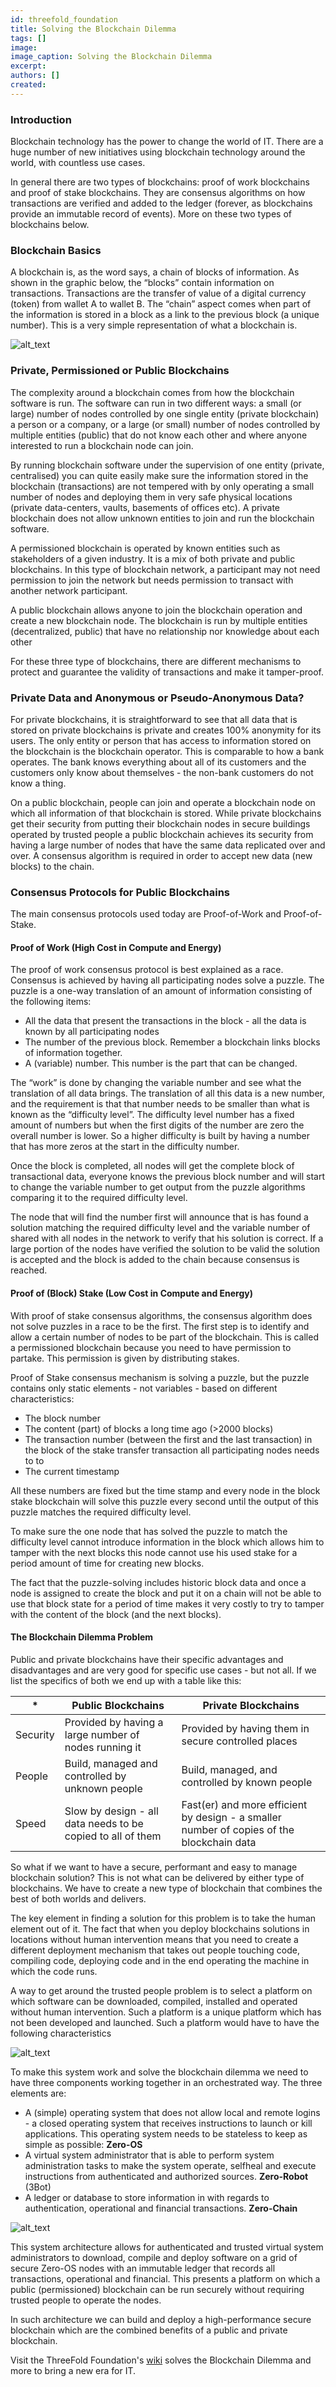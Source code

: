 ```yaml
---
id: threefold_foundation
title: Solving the Blockchain Dilemma
tags: []
image: 
image_caption: Solving the Blockchain Dilemma
excerpt: 
authors: []
created: 
---
```



### Introduction

Blockchain technology has the power to change the world of IT. There are a huge number of new initiatives using blockchain technology around the world, with countless use cases.

In general there are two types of blockchains: proof of work blockchains and proof of stake blockchains. They are consensus algorithms on how transactions are verified and added to the ledger (forever, as blockchains provide an immutable record of events). More on these two types of blockchains below.

### Blockchain Basics

A blockchain is, as the word says, a chain of blocks of information. As shown in the graphic below, the “blocks” contain information on transactions. Transactions are the transfer of value of a digital currency (token) from wallet A to wallet B. The “chain” aspect comes when part of the information is stored in a block as a link to the previous block (a unique number). This is a very simple representation of what a blockchain is.

![alt_text](hashes.png)

### Private, Permissioned or Public Blockchains

The complexity around a blockchain comes from how the blockchain software is run. The software can run in two different ways: a small (or large) number of nodes controlled by one single entity (private blockchain) a person or a company, or a large (or small) number of nodes controlled by multiple entities (public) that do not know each other and where anyone interested to run a blockchain node can join.

By running blockchain software under the supervision of one entity (private, centralised) you can quite easily make sure the information stored in the blockchain (transactions) are not tempered with by only operating a small number of nodes and deploying them in very safe physical locations (private data-centers, vaults, basements of offices etc). A private blockchain does not allow unknown entities to join and run the blockchain software.

A permissioned blockchain is operated by known entities such as stakeholders of a given industry. It is a mix of both private and public blockchains. In this type of blockchain network, a participant may not need permission to join the network but needs permission to transact with another network participant.

A public blockchain allows anyone to join the blockchain operation and create a new blockchain node. The blockchain is run by multiple entities (decentralized, public) that have no relationship nor knowledge about each other 

For these three type of blockchains, there are different mechanisms to protect and guarantee the validity of transactions and make it tamper-proof.

### Private Data and Anonymous or Pseudo-Anonymous Data?

For private blockchains, it is straightforward to see that all data that is stored on private blockchains is private and creates 100% anonymity for its users. The only entity or person that has access to information stored on the blockchain is the blockchain operator. This is comparable to how a bank operates. The bank knows everything about all of its customers and the customers only know about themselves - the non-bank customers do not know a thing.

On a public blockchain, people can join and operate a blockchain node on which all information of that blockchain is stored. While private blockchains get their security from putting their blockchain nodes in secure buildings operated by trusted people a public blockchain achieves its security from having a large number of nodes that have the same data replicated over and over. A consensus algorithm is required in order to accept new data (new blocks) to the chain.

### Consensus Protocols for Public Blockchains

The main consensus protocols used today are Proof-of-Work and Proof-of-Stake.

#### Proof of Work (High Cost in Compute and Energy)

The proof of work consensus protocol is best explained as a race. Consensus is achieved by having all participating nodes solve a puzzle. The puzzle is a one-way translation of an amount of information consisting of the following items:
- All the data that present the transactions in the block - all the data is known by all participating nodes
- The number of the previous block. Remember a blockchain links blocks of information together.
- A (variable) number. This number is the part that can be changed.

The “work” is done by changing the variable number and see what the translation of all data brings. The translation of all this data is a new number, and the requirement is that that number needs to be smaller than what is known as the “difficulty level”. The difficulty level number has a fixed amount of numbers but when the first digits of the number are zero the overall number is lower. So a higher difficulty is built by having a number that has more zeros at the start in the difficulty number.

Once the block is completed, all nodes will get the complete block of transactional data, everyone knows the previous block number and will start to change the variable number to get output from the puzzle algorithms comparing it to the required difficulty level.

The node that will find the number first will announce that is has found a solution matching the required difficulty level and the variable number of shared with all nodes in the network to verify that his solution is correct. If a large portion of the nodes have verified the solution to be valid the solution is accepted and the block is added to the chain because consensus is reached.

#### Proof of (Block) Stake (Low Cost in Compute and Energy)

With proof of stake consensus algorithms, the consensus algorithm does not solve puzzles in a race to be the first. The first step is to identify and allow a certain number of nodes to be part of the blockchain. This is called a permissioned blockchain because you need to have permission to partake. This permission is given by distributing stakes.

Proof of Stake consensus mechanism is solving a puzzle, but the puzzle contains only static elements - not variables - based on different characteristics:
- The block number
- The content (part) of blocks a long time ago (>2000 blocks)
- The transaction number (between the first and the last transaction) in the block of the stake transfer transaction all participating nodes needs to to
- The current timestamp

All these numbers are fixed but the time stamp and every node in the block stake blockchain will solve this puzzle every second until the output of this puzzle matches the required difficulty level. 

To make sure the one node that has solved the puzzle to match the difficulty level cannot introduce information in the block which allows him to tamper with the next blocks this node cannot use his used stake for a period amount of time for creating new blocks.

The fact that the puzzle-solving includes historic block data and once a node is assigned to create the block and put it on a chain will not be able to use that block state for a period of time makes it very costly to try to tamper with the content of the block (and the next blocks). 

#### The Blockchain Dilemma Problem

Public and private blockchains have their specific advantages and disadvantages and are very good for specific use cases - but not all. If we list the specifics of both we end up with a table like this:

| * | Public Blockchains | Private Blockchains |
|---|---|---|
| Security | Provided by having a large number of nodes running it | Provided by having them in secure controlled places | 
| People | Build, managed and controlled by unknown people | Build, managed, and controlled by known people |  
| Speed | Slow by design - all data needs to be copied to all of them | Fast(er) and more efficient by design - a smaller number of copies of the blockchain data |   

So what if we want to have a secure, performant and easy to manage blockchain solution?  This is not what can be delivered by either type of blockchains.  We have to create a new type of blockchain that combines the best of both worlds and delivers.

The key element in finding a solution for this problem is to take the human element out of it.  The fact that when you deploy blockchains solutions in locations without human intervention means that you need to create a different deployment mechanism that takes out people touching code, compiling code, deploying code and in the end operating the machine in which the code runs.

A way to get around the trusted people problem is to select a platform on which software can be downloaded, compiled, installed and operated without human intervention.  Such a platform is a unique platform which has not been developed and launched. Such a platform would have to have the following characteristics

![alt_text](tf_tech_approach.png)

To make this system work and solve the blockchain dilemma we need to have three components working together in an orchestrated way.  The three elements are:

*   A (simple) operating system that does not allow local and remote logins - a closed operating system that receives instructions to launch or kill applications.  This operating system  needs to be stateless to keep as simple as possible: **Zero-OS**
*   A virtual system administrator that is able to perform system administration tasks to make the system operate, selfheal and execute instructions from authenticated and authorized sources.  **Zero-Robot** (3Bot)
*   A ledger or database to store information in with regards to authentication, operational and financial transactions. **Zero-Chain**

![alt_text](blocks.png)

This system architecture allows for authenticated and trusted virtual system administrators to download, compile and deploy software on a grid of secure Zero-OS nodes with an immutable ledger that records all transactions, operational and financial. This presents a platform on which a public (permissioned) blockchain can be run securely without requiring trusted people to operate the nodes. 

In such architecture we can build and deploy a high-performance secure blockchain which are the combined benefits of a public and private blockchain.

Visit the ThreeFold Foundation's [wiki](wiki.threefold.io) solves the Blockchain Dilemma and more to bring a new era for IT.

